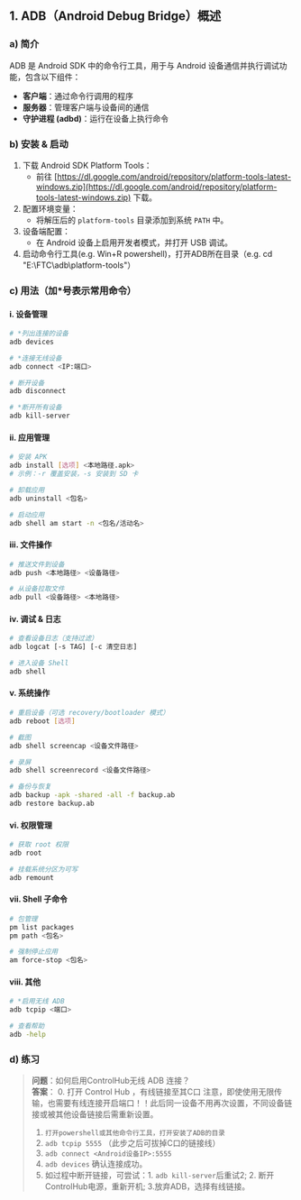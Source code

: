## 1. ADB（Android Debug Bridge）概述

### a) 简介
ADB 是 Android SDK 中的命令行工具，用于与 Android 设备通信并执行调试功能，包含以下组件：
- **客户端**：通过命令行调用的程序  
- **服务器**：管理客户端与设备间的通信  
- **守护进程 (adbd)**：运行在设备上执行命令  

### b) 安装 & 启动
1. 下载 Android SDK Platform Tools：
   - 前往 [https://dl.google.com/android/repository/platform-tools-latest-windows.zip](https://dl.google.com/android/repository/platform-tools-latest-windows.zip) 下载。
2. 配置环境变量：
   - 将解压后的 `platform-tools` 目录添加到系统 `PATH` 中。
3. 设备端配置：
   - 在 Android 设备上启用开发者模式，并打开 USB 调试。
4. 启动命令行工具(e.g. Win+R powershell)，打开ADB所在目录（e.g. cd "E:\FTC\adb\platform-tools"）

### c) 用法（加*号表示常用命令）

#### i. 设备管理
```bash
# *列出连接的设备
adb devices  

# *连接无线设备
adb connect <IP:端口>

# 断开设备
adb disconnect

# *断开所有设备
adb kill-server
```

#### ii. 应用管理
```bash
# 安装 APK
adb install [选项] <本地路径.apk>
# 示例：-r 覆盖安装，-s 安装到 SD 卡

# 卸载应用
adb uninstall <包名>

# 启动应用
adb shell am start -n <包名/活动名>
```

#### iii. 文件操作
```bash
# 推送文件到设备
adb push <本地路径> <设备路径>

# 从设备拉取文件
adb pull <设备路径> <本地路径>
```

#### iv. 调试 & 日志
```bash
# 查看设备日志（支持过滤）
adb logcat [-s TAG] [-c 清空日志]

# 进入设备 Shell
adb shell
```

#### v. 系统操作
```bash
# 重启设备（可选 recovery/bootloader 模式）
adb reboot [选项]

# 截图
adb shell screencap <设备文件路径>

# 录屏
adb shell screenrecord <设备文件路径>

# 备份与恢复
adb backup -apk -shared -all -f backup.ab
adb restore backup.ab
```

#### vi. 权限管理
```bash
# 获取 root 权限
adb root

# 挂载系统分区为可写
adb remount
```

#### vii. Shell 子命令
```bash
# 包管理
pm list packages
pm path <包名>

# 强制停止应用
am force-stop <包名>
```

#### viii. 其他
```bash
# *启用无线 ADB
adb tcpip <端口>

# 查看帮助
adb -help
```

### d) 练习
> **问题**：如何启用ControlHub无线 ADB 连接？  
> **答案**：
> 0. 打开 Control Hub ，有线链接至其C口 注意，即使使用无限传输，也需要有线连接开启端口！！此后同一设备不用再次设置，不同设备链接或被其他设备链接后需重新设置。
> 1. `打开powershell或其他命令行工具，打开安装了ADB的目录 `
> 2. `adb tcpip 5555`  （此步之后可拔掉C口的链接线）
> 3. `adb connect <Android设备IP>:5555`  
> 4. `adb devices` 确认连接成功。
> 5. 如过程中断开链接，可尝试：1. `adb kill-server`后重试2; 2. 断开ControlHub电源，重新开机; 3.放弃ADB，选择有线链接。
